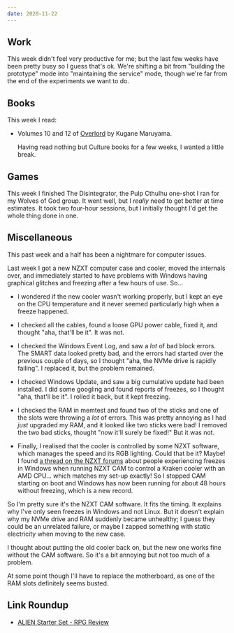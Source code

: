 ```yaml
---
date: 2020-11-22
---
```


## Work

This week didn't feel very productive for me; but the last few weeks
have been pretty busy so I guess that's ok.  We're shifting a bit from
"building the prototype" mode into "maintaining the service" mode,
though we're far from the end of the experiments we want to do.


## Books

This week I read:

- Volumes 10 and 12 of [Overlord][] by Kugane Maruyama.

  Having read nothing but Culture books for a few weeks, I wanted a
  little break.

[Overlord]: https://en.wikipedia.org/wiki/Overlord_(novel_series)


## Games

This week I finished The Disintegrator, the Pulp Cthulhu one-shot I
ran for my Wolves of God group.  It went well, but I *really* need to
get better at time estimates.  It took two four-hour sessions, but I
initially thought I'd get the whole thing done in one.


## Miscellaneous

This past week and a half has been a nightmare for computer issues.

Last week I got a new NZXT computer case and cooler, moved the
internals over, and immediately started to have problems with Windows
having graphical glitches and freezing after a few hours of use. So...

- I wondered if the new cooler wasn't working properly, but I kept an
  eye on the CPU temperature and it never seemed particularly high
  when a freeze happened.

- I checked all the cables, found a loose GPU power cable, fixed it,
  and thought "aha, that'll be it".  It was not.

- I checked the Windows Event Log, and saw a *lot* of bad block
  errors.  The SMART data looked pretty bad, and the errors had
  started over the previous couple of days, so I thought "aha, the
  NVMe drive is rapidly failing".  I replaced it, but the problem
  remained.

- I checked Windows Update, and saw a big cumulative update had been
  installed.  I did some googling and found reports of freezes, so I
  thought "aha, that'll be it".  I rolled it back, but it kept
  freezing.

- I checked the RAM in memtest and found two of the sticks and one of
  the slots were throwing a *lot* of errors.  This was pretty annoying
  as I had *just* upgraded my RAM, and it looked like two sticks were
  bad!  I removed the two bad sticks, thought "*now* it'll surely be
  fixed!" But it was not.

- Finally, I realised that the cooler is controlled by some NZXT
  software, which manages the speed and its RGB lighting.  Could that
  be it?  Maybe!  I found [a thread on the NZXT forums][] about people
  experiencing freezes in Windows when running NZXT CAM to control a
  Kraken cooler with an AMD CPU... which matches my set-up exactly!
  So I stopped CAM starting on boot and Windows has now been running
  for about 48 hours without freezing, which is a new record.

So I'm pretty sure it's the NZXT CAM software.  It fits the timing.
It explains why I've only seen freezes in Windows and not Linux.  But
it doesn't explain why my NVMe drive and RAM suddenly became
unhealthy; I guess they could be an unrelated failure, or maybe I
zapped something with static electricity when moving to the new case.

I thought about putting the old cooler back on, but the new one works
fine without the CAM software.  So it's a bit annoying but not too
much of a problem.

At some point though I'll have to replace the motherboard, as one of
the RAM slots definitely seems busted.

[a thread on the NZXT forums]: https://linustechtips.com/topic/1223050-new-pc-strange-windows-freezes-probable-cause-nzxt-cam/page/1/


## Link Roundup

- [ALIEN Starter Set - RPG Review](https://www.youtube.com/watch?v=j6PXUl4DyYA)
